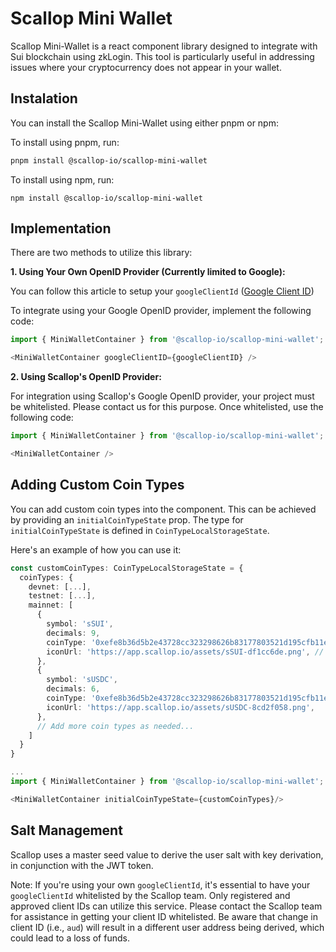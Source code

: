 # Scallop Mini Wallet

Scallop Mini-Wallet is a react component library designed to integrate with Sui blockchain using zkLogin. This tool is particularly useful in addressing issues where your cryptocurrency does not appear in your wallet.

## Instalation

You can install the Scallop Mini-Wallet using either pnpm or npm:

To install using pnpm, run:

```bash
pnpm install @scallop-io/scallop-mini-wallet
```

To install using npm, run:

```
npm install @scallop-io/scallop-mini-wallet
```

## Implementation

There are two methods to utilize this library:

**1. Using Your Own OpenID Provider (Currently limited to Google):**

You can follow this article to setup your `googleClientId` ([Google Client ID](https://docs.sui.io/concepts/cryptography/zklogin#google))

To integrate using your Google OpenID provider, implement the following code:

```ts
import { MiniWalletContainer } from '@scallop-io/scallop-mini-wallet';

<MiniWalletContainer googleClientID={googleClientID} />
```

**2. Using Scallop's OpenID Provider:**

For integration using Scallop's Google OpenID provider, your project must be whitelisted. Please contact us for this purpose. Once whitelisted, use the following code:

```ts
import { MiniWalletContainer } from '@scallop-io/scallop-mini-wallet';

<MiniWalletContainer />
```

## Adding Custom Coin Types

You can add custom coin types into the component. This can be achieved by providing an `initialCoinTypeState` prop. The type for `initialCoinTypeState` is defined in `CoinTypeLocalStorageState`.

Here's an example of how you can use it:

```ts
const customCoinTypes: CoinTypeLocalStorageState = {
  coinTypes: {
    devnet: [...],
    testnet: [...],
    mainnet: [
      {
        symbol: 'sSUI',
        decimals: 9,
        coinType: '0xefe8b36d5b2e43728cc323298626b83177803521d195cfb11e15b910e892fddf::reserve::MarketCoin<0x0000000000000000000000000000000000000000000000000000000000000002::sui::SUI>',
        iconUrl: 'https://app.scallop.io/assets/sSUI-df1cc6de.png', // You can provide a URL or a base64 string
      },
      {
        symbol: 'sUSDC',
        decimals: 6,
        coinType: '0xefe8b36d5b2e43728cc323298626b83177803521d195cfb11e15b910e892fddf::reserve::MarketCoin<0x5d4b302506645c37ff133b98c4b50a5ae14841659738d6d733d59d0d217a93bf::coin::COIN>',
        iconUrl: 'https://app.scallop.io/assets/sUSDC-8cd2f058.png',
      },
      // Add more coin types as needed...
    ]
  }
}

...
import { MiniWalletContainer } from '@scallop-io/scallop-mini-wallet';

<MiniWalletContainer initialCoinTypeState={customCoinTypes}/>
```

## Salt Management

Scallop uses a master seed value to derive the user salt with key derivation, in conjunction with the JWT token.

Note: If you're using your own `googleClientId`, it's essential to have your `googleClientId` whitelisted by the Scallop team. Only registered and approved client IDs can utilize this service. Please contact the Scallop team for assistance in getting your client ID whitelisted. Be aware that change in client ID (i.e., `aud`) will result in a different user address being derived, which could lead to a loss of funds.
